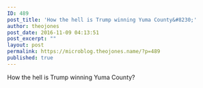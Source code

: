 ```yaml
---
ID: 489
post_title: 'How the hell is Trump winning Yuma County&#8230;'
author: theojones
post_date: 2016-11-09 04:13:51
post_excerpt: ""
layout: post
permalink: https://microblog.theojones.name/?p=489
published: true
---
```

<p>How the hell is Trump winning Yuma County? </p>